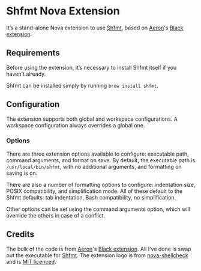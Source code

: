 # Shfmt Nova Extension

It’s a stand-alone Nova extension to use [Shfmt](https://github.com/mvdan/sh),
based on [Aeron](https://github.com/Aeron/)'s
[Black extension](https://github.com/Aeron/Black.novaextension).

## Requirements

Before using the extension, it’s necessary to install Shfmt itself if you
haven't already.

Shfmt can be installed simply by running `brew install shfmt`.

## Configuration

The extension supports both global and workspace configurations. A workspace
configuration always overrides a global one.

### Options

There are three extension options available to configure: executable path,
command arguments, and format on save. By default, the executable path is
`/usr/local/bin/shfmt`, with no additional arguments, and formatting on saving
is on.

There are also a number of formatting options to configure: indentation size,
POSIX compatibility, and simplification mode. All of these default to the Shfmt
defaults: tab indentation, Bash compatibility, no simplification.

Other options can be set using the command arguments option, which will override
the others in case of a conflict.

## Credits

The bulk of the code is from [Aeron](https://github.com/Aeron/)'s
[Black extension](https://github.com/Aeron/Black.novaextension). All I've done
is swap out the executable for [Shfmt](https://github.com/mvdan/sh). The
extension logo is from
[nova-shellcheck](https://github.com/olly/nova-shellcheck) and is
[MIT licenced](https://github.com/olly/nova-shellcheck/blob/main/LICENSE).
